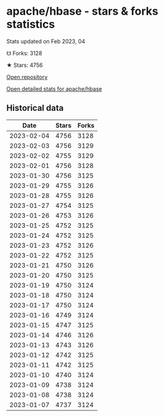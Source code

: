 # apache/hbase - stars & forks statistics

Stats updated on Feb 2023, 04

☋ Forks: 3128

★ Stars: 4756

[Open repository](https://github.com/apache/hbase)

[Open detailed stats for apache/hbase](https://reviewgithub.com/rep/apache/hbase)

## Historical data
| Date | Stars | Forks |
|------|-------|-------|
| 2023-02-04 | 4756 | 3128 | 
| 2023-02-03 | 4756 | 3129 | 
| 2023-02-02 | 4755 | 3129 | 
| 2023-02-01 | 4756 | 3128 | 
| 2023-01-30 | 4756 | 3125 | 
| 2023-01-29 | 4755 | 3126 | 
| 2023-01-28 | 4755 | 3126 | 
| 2023-01-27 | 4754 | 3125 | 
| 2023-01-26 | 4753 | 3126 | 
| 2023-01-25 | 4752 | 3125 | 
| 2023-01-24 | 4752 | 3125 | 
| 2023-01-23 | 4752 | 3126 | 
| 2023-01-22 | 4752 | 3125 | 
| 2023-01-21 | 4750 | 3126 | 
| 2023-01-20 | 4750 | 3125 | 
| 2023-01-19 | 4750 | 3124 | 
| 2023-01-18 | 4750 | 3124 | 
| 2023-01-17 | 4750 | 3124 | 
| 2023-01-16 | 4749 | 3124 | 
| 2023-01-15 | 4747 | 3125 | 
| 2023-01-14 | 4746 | 3126 | 
| 2023-01-13 | 4743 | 3126 | 
| 2023-01-12 | 4742 | 3125 | 
| 2023-01-11 | 4742 | 3125 | 
| 2023-01-10 | 4740 | 3124 | 
| 2023-01-09 | 4738 | 3124 | 
| 2023-01-08 | 4738 | 3124 | 
| 2023-01-07 | 4737 | 3124 | 

